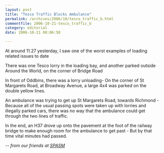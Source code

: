 ```yaml
---
layout: post
title: "Tesco Traffic Blocks Ambulance"
permalink: /archives/2006/10/tesco_traffic_b.html
commentfile: 2006-10-21-tesco_traffic_b
category: editorial
date: 2006-10-21 08:06:58

---
```


At around 11.27 yesterday, I saw one of the worst examples of loading related issues to date

There was one Tesco lorry in the loading bay, and another parked outside Around the World, on the corner of Bridge Road

In front of Oddbins, there was a lorry unloading- On the corner of St Margarets Road, at Broadway Avenue, a large 4x4 was parked on the double yellow lines.

An ambulance was trying to get up St Margarets Road, towards Richmond - Because all of the usual passing spots were taken up with lorries and illegally parked cars, there was no way that the ambulance could get through the two lines of traffic.

In the end, an H37 drove up onto the pavement at the foot of the railway bridge to make enough room for the ambulance to get past - But by that time vital minutes had passed.

<em>-- from our friends at [SPASM](http://www.mailspaces.com/spaces/spasm/)</em>
